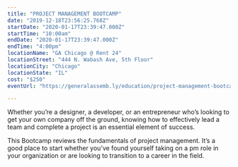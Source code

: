 ```yaml
---
title: "PROJECT MANAGEMENT BOOTCAMP"
date: "2019-12-18T23:56:25.768Z"
startDate: "2020-01-17T23:39:47.000Z"
startTime: "10:00am"
endDate: "2020-01-17T23:39:47.000Z"
endTime: "4:00pm"
locationName: "GA Chicago @ Rent 24"
locationStreet: "444 N. Wabash Ave, 5th Floor"
locationCity: "Chicago"
locationState: "IL"
cost: "$250"
eventUrl: "https://generalassemb.ly/education/project-management-bootcamp-d7cc466f-3edc-4760-b236-12a69048d052/chicago/94969"

---
```


Whether you’re a designer, a developer, or an entrepreneur who’s looking to get your own company off the ground, knowing how to effectively lead a team and complete a project is an essential element of success.

This Bootcamp reviews the fundamentals of project management. It’s a good place to start whether you’ve found yourself taking on a pm role in your organization or are looking to transition to a career in the field.

